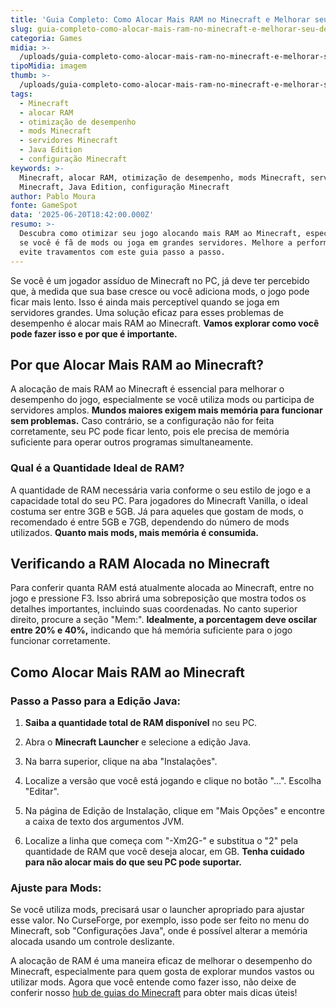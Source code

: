 ```yaml
---
title: 'Guia Completo: Como Alocar Mais RAM no Minecraft e Melhorar seu Desempenho'
slug: guia-completo-como-alocar-mais-ram-no-minecraft-e-melhorar-seu-desempenho
categoria: Games
midia: >-
  /uploads/guia-completo-como-alocar-mais-ram-no-minecraft-e-melhorar-seu-desempenho-thumb.jpg
tipoMidia: imagem
thumb: >-
  /uploads/guia-completo-como-alocar-mais-ram-no-minecraft-e-melhorar-seu-desempenho-thumb.jpg
tags:
  - Minecraft
  - alocar RAM
  - otimização de desempenho
  - mods Minecraft
  - servidores Minecraft
  - Java Edition
  - configuração Minecraft
keywords: >-
  Minecraft, alocar RAM, otimização de desempenho, mods Minecraft, servidores
  Minecraft, Java Edition, configuração Minecraft
author: Pablo Moura
fonte: GameSpot
data: '2025-06-20T18:42:00.000Z'
resumo: >-
  Descubra como otimizar seu jogo alocando mais RAM ao Minecraft, especialmente
  se você é fã de mods ou joga em grandes servidores. Melhore a performance e
  evite travamentos com este guia passo a passo.
---
```


Se você é um jogador assíduo de Minecraft no PC, já deve ter percebido que, à medida que sua base cresce ou você adiciona mods, o jogo pode ficar mais lento. Isso é ainda mais perceptível quando se joga em servidores grandes. Uma solução eficaz para esses problemas de desempenho é alocar mais RAM ao Minecraft. **Vamos explorar como você pode fazer isso e por que é importante.**

## Por que Alocar Mais RAM ao Minecraft?

A alocação de mais RAM ao Minecraft é essencial para melhorar o desempenho do jogo, especialmente se você utiliza mods ou participa de servidores amplos. **Mundos maiores exigem mais memória para funcionar sem problemas.** Caso contrário, se a configuração não for feita corretamente, seu PC pode ficar lento, pois ele precisa de memória suficiente para operar outros programas simultaneamente.

### Qual é a Quantidade Ideal de RAM?

A quantidade de RAM necessária varia conforme o seu estilo de jogo e a capacidade total do seu PC. Para jogadores do Minecraft Vanilla, o ideal costuma ser entre 3GB e 5GB. Já para aqueles que gostam de mods, o recomendado é entre 5GB e 7GB, dependendo do número de mods utilizados. **Quanto mais mods, mais memória é consumida.**

## Verificando a RAM Alocada no Minecraft

Para conferir quanta RAM está atualmente alocada ao Minecraft, entre no jogo e pressione F3. Isso abrirá uma sobreposição que mostra todos os detalhes importantes, incluindo suas coordenadas. No canto superior direito, procure a seção "Mem:". **Idealmente, a porcentagem deve oscilar entre 20% e 40%,** indicando que há memória suficiente para o jogo funcionar corretamente.

## Como Alocar Mais RAM ao Minecraft

### Passo a Passo para a Edição Java:

1. **Saiba a quantidade total de RAM disponível** no seu PC.

2. Abra o **Minecraft Launcher** e selecione a edição Java.

3. Na barra superior, clique na aba "Instalações".

4. Localize a versão que você está jogando e clique no botão "...". Escolha "Editar".

5. Na página de Edição de Instalação, clique em "Mais Opções" e encontre a caixa de texto dos argumentos JVM.

6. Localize a linha que começa com "-Xm2G-" e substitua o "2" pela quantidade de RAM que você deseja alocar, em GB. **Tenha cuidado para não alocar mais do que seu PC pode suportar.**

### Ajuste para Mods:

Se você utiliza mods, precisará usar o launcher apropriado para ajustar esse valor. No CurseForge, por exemplo, isso pode ser feito no menu do Minecraft, sob "Configurações Java", onde é possível alterar a memória alocada usando um controle deslizante.

A alocação de RAM é uma maneira eficaz de melhorar o desempenho do Minecraft, especialmente para quem gosta de explorar mundos vastos ou utilizar mods. Agora que você entende como fazer isso, não deixe de conferir nosso [hub de guias do Minecraft](https://www.gamespot.com/articles/minecraft-guides-hub/1100-6526408/) para obter mais dicas úteis!
